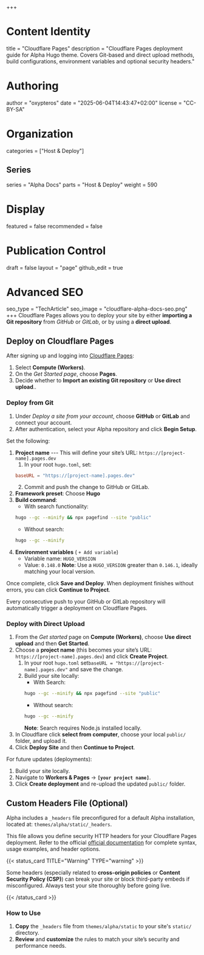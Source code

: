 +++
# Content Identity
title = "Cloudflare Pages"
description = "Cloudflare Pages deployment guide for Alpha Hugo theme. Covers Git-based and direct upload methods, build configurations, environment variables and optional security headers."

# Authoring
author = "oxypteros"
date = "2025-06-04T14:43:47+02:00"
license = "CC-BY-SA"

# Organization
categories = ["Host & Deploy"]

## Series
series = "Alpha Docs"
parts = "Host & Deploy"
weight = 590

# Display
featured = false
recommended = false

# Publication Control
draft = false
layout = "page"
github_edit = true

# Advanced SEO
seo_type = "TechArticle"
seo_image = "cloudflare-alpha-docs-seo.png"
+++
Cloudflare Pages allows you to deploy your site by either **importing a Git repository** from *GitHub* or *GitLab*, or by using a **direct upload**.

## Deploy on Cloudflare Pages
After signing up and logging into [Cloudflare Pages](https://pages.cloudflare.com/):

1. Select **Compute (Workers)**.
2. On the *Get Started page*, choose **Pages**.
3. Decide whether to **Import an existing Git repository** or **Use direct upload**..

### Deploy from Git
1. Under *Deploy a site from your account*, choose **GitHub** or **GitLab** and connect your account.
2. After authentication, select your Alpha repository and click **Begin Setup**.

Set the following:
1. **Project name** --- This will define your site’s URL: `https://[project-name].pages.dev`
    1. In your root `hugo.toml`, set: 
      ```toml
      baseURL = "https://[project-name].pages.dev"
      ```
    2. Commit and push the change to GitHub or GitLab.
2. **Framework preset**: Choose **Hugo**
3. **Build command**:
    - With search functionality: 
    ```bash
    hugo --gc --minify && npx pagefind --site "public"
    ```
    - Without search: 
    ```bash
    hugo --gc --minify
    ```
4. **Environment variables** ( `+ Add variable`)
    - Variable name: `HUGO_VERSION`
    - Value: `0.148.0`
    **Note**: Use a `HUGO_VERSION` greater than `0.146.1`, ideally matching your local version.

Once complete, click **Save and Deploy**. 
When deployment finishes without errors, you can click **Continue to Project**.

Every consecutive push to your GitHub or GitLab repository will automatically trigger a deployment on Cloudflare Pages.

### Deploy with Direct Upload
1. From the *Get started* page on  **Compute (Workers)**,  choose **Use direct upload** and then **Get Started**.
2. Choose a **project name** (this becomes your site’s URL: `https://[project-name].pages.dev`) and click **Create Project**.
    1. In your root `hugo.toml` set`baseURL = "https://[project-name].pages.dev"` and save the change.
    2. Build your site locally:
        - With Search: 
        ```bash
        hugo --gc --minify && npx pagefind --site "public"
        ```
        - Without search: 
        ```bash
        hugo --gc --minify
        ```
        **Note**: Search requires Node.js installed locally.
3. In Cloudflare click **select from computer**, choose your local `public/` folder, and upload it.
4. Click **Deploy Site** and then **Continue to Project**.

For future updates (deployments):
1. Build your site locally.
2. Navigate to **Workers & Pages** → **`[your project name]`**.
3. Click **Create deployment** and re-upload the updated `public/` folder.

## Custom Headers File (Optional)
Alpha includes a `_headers` file preconfigured for a default Alpha installation, located at: `themes/alpha/static/_headers`. 

This file allows you define security HTTP headers for your Cloudflare Pages deployment. Refer to the official [official documentation](https://developers.cloudflare.com/pages/configuration/headers/) for complete syntax, usage examples, and header options.

{{< status_card TITLE="Warning" TYPE="warning" >}}

Some headers (especially related to **cross-origin policies** or **Content Security Policy (CSP)**) can break your site or block third-party embeds if misconfigured. Always test your site thoroughly before going live.

{{< /status_card >}}

### How to Use
1. **Copy** the `_headers` file from `themes/alpha/static` to your site's `static/` directory.
2. **Review** and **customize** the rules to match your site’s security and performance needs.
